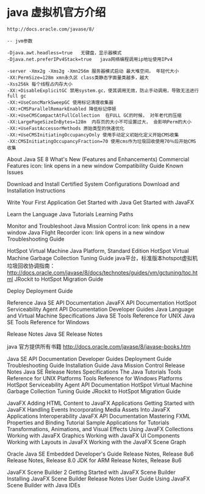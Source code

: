 

# java 虚拟机官方介绍

	http://docs.oracle.com/javase/8/

```
-- jvm参数

-Djava.awt.headless=true   无键盘，显示器模式
-Djava.net.preferIPv4Stack=true   java网络编程调用ip地址使用IPv4

-server -Xmx2g -Xms2g -Xmn256m 服务器模式启动 最大堆空间， 年轻代大小
-XX:PermSize=128m xmn永久区 class类静态字面量类越多，越大
-Xss256k 每个线程占内存大小
-XX:+DisableExplicitGC 禁用system.gc，使其调用无效，防止手动调用，导致无法进行 full gc
-XX:+UseConcMarkSweepGC 使用标记清理收集器
-XX:+CMSParallelRemarkEnabled 降低标记停顿
-XX:+UseCMSCompactAtFullCollection  在FULL GC的时候， 对年老代的压缩
-XX:LargePageSizeInBytes=128m  内存页的大小不可设置过大， 会影响Perm的大小
-XX:+UseFastAccessorMethods 原始类型的快速优化
-XX:+UseCMSInitiatingOccupancyOnly 使用手动定义初始化定义开始CMS收集
-XX:CMSInitiatingOccupancyFraction=70 使用cms作为垃圾回收使用70％后开始CMS收集

```
	
About Java SE 8
	What's New (Features and Enhancements)
	Commercial Features icon: link opens in a new window
	Compatibility Guide
	Known Issues 

Download and Install
	Certified System Configurations
	Download and Installation Instructions 

Write Your First Application
	Get Started with Java
	Get Started with JavaFX 

Learn the Language
	Java Tutorials Learning Paths 

Monitor and Troubleshoot
	Java Mission Control icon: link opens in a new window
	Java Flight Recorder icon: link opens in a new window
	Troubleshooting Guide
	
HotSpot Virtual Machine
	Java Platform, Standard Edition HotSpot Virtual Machine Garbage Collection Tuning Guide
		java平台，标准版本hotspot虚拟机垃圾回收协调指南：http://docs.oracle.com/javase/8/docs/technotes/guides/vm/gctuning/toc.html
	JRockit to HotSpot Migration Guide 
		
Deploy
	Deployment Guide 
	
Reference
	Java SE API Documentation
	JavaFX API Documentation
	HotSpot Serviceability Agent API Documentation
	Developer Guides
	Java Language and Virtual Machine Specifications
	Java SE Tools Reference for UNIX
	Java SE Tools Reference for Windows 

Release Notes
	Java SE Release Notes 

java 官方提供所有书籍
	http://docs.oracle.com/javase/8/javase-books.htm

Java SE
	API Documentation
	Developer Guides
	Deployment Guide
	Troubleshooting Guide
	Installation Guide
	Java Mission Control Release Notes
	Java SE Release Notes
	Specifications
	The Java Tutorials
	Tools Reference for UNIX Platforms
	Tools Reference for Windows Platforms 
	HotSpot Serviceability Agent API Documentation
	HotSpot Virtual Machine Garbage Collection Tuning Guide
	JRockit to HotSpot Migration Guide 

JavaFX
	Adding HTML Content to JavaFX Applications
	Getting Started with JavaFX
	Handling Events
	Incorporating Media Assets Into JavaFX Applications
	Interoperability
	JavaFX API Documentation
	Mastering FXML
	Properties and Binding Tutorial
	Sample Applications for Tutorials
	Transformations, Animations, and Visual Effects
	Using JavaFX Collections
	Working with JavaFX Graphics
	Working with JavaFX UI Components
	Working with Layouts in JavaFX
	Working with the JavaFX Scene Graph 

Oracle Java SE Embedded
	Developer's Guide
	Release Notes, Release 8u6
	Release Notes, Release 8.0
	JDK for ARM Release Notes, Release 8u6 

JavaFX Scene Builder 2
	Getting Started with JavaFX Scene Builder
	Installing JavaFX Scene Builder
	Release Notes
	User Guide
	Using JavaFX Scene Builder with Java IDEs 


